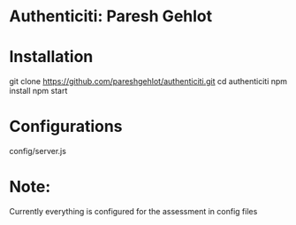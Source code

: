 # Authenticiti: Paresh Gehlot

# Installation

git clone https://github.com/pareshgehlot/authenticiti.git
cd authenticiti
npm install
npm start

# Configurations

config/server.js

# Note:

Currently everything is configured for the assessment in config files
